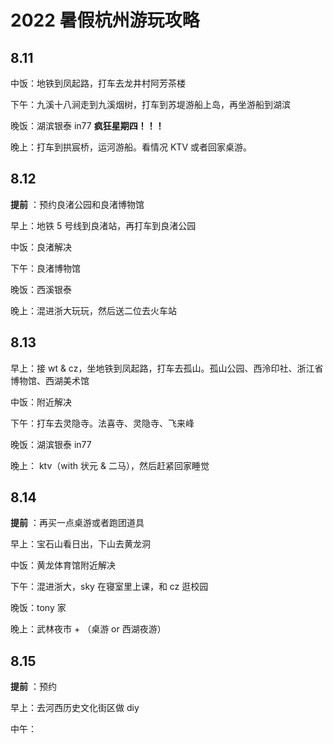 # 2022 暑假杭州游玩攻略

## 8.11

中饭：地铁到凤起路，打车去龙井村阿芳茶楼

下午：九溪十八涧走到九溪烟树，打车到苏堤游船上岛，再坐游船到湖滨

晚饭：湖滨银泰 in77 **疯狂星期四！！！**

晚上：打车到拱宸桥，运河游船。看情况 KTV 或者回家桌游。

## 8.12

**提前** ：预约良渚公园和良渚博物馆

早上：地铁 5 号线到良渚站，再打车到良渚公园

中饭：良渚解决

下午：良渚博物馆

晚饭：西溪银泰

晚上：混进浙大玩玩，然后送二位去火车站

## 8.13

早上：接 wt & cz，坐地铁到凤起路，打车去孤山。孤山公园、西泠印社、浙江省博物馆、西湖美术馆

中饭：附近解决

下午：打车去灵隐寺。法喜寺、灵隐寺、飞来峰

晚饭：湖滨银泰 in77

晚上： ktv（with 状元 & 二马），然后赶紧回家睡觉

## 8.14

**提前** ：再买一点桌游或者跑团道具

早上：宝石山看日出，下山去黄龙洞

中饭：黄龙体育馆附近解决

下午：混进浙大，sky 在寝室里上课，和 cz 逛校园

晚饭：tony 家

晚上：武林夜市 + （桌游 or 西湖夜游）

## 8.15

**提前** ：预约

早上：去河西历史文化街区做 diy

中午：